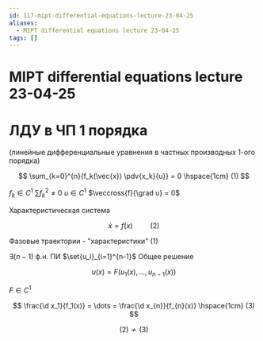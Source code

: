 ```yaml
---
id: 117-mipt-differential-equations-lecture-23-04-25
aliases:
  - MIPT differential equations lecture 23-04-25
tags: []
---
```


# MIPT differential equations lecture 23-04-25

# ЛДУ в ЧП 1 порядка

(линейные дифференциальные уравнения в частных производных 1-ого порядка)

$$
\sum_{k=0}^{n}{f_k(\vec{x}) \pdv{x_k}{u}} = 0 \hspace{1cm} (1)
$$

$f_k \in C^1$
$\sum f_k^2 \neq 0$
$u \in C^1$
$\veccross{f}{\grad u} = 0$

Характеристическая система

$$
\dot{x} = f(x) \hspace{1cm} (2)
$$

Фазовые траектории - "характеристики" (1)

$\exists (n-1)$ ф.н. ПИ $\set{u_i}_{i=1}^{n-1}$
Общее решение

$$
u(x) = F(u_1(x), \ldots, u_{n-1}(x))
$$

$F \in C^1$

$$
\frac{\d x_1}{f_1(x)} = \dots = \frac{\d x_{n}}{f_{n}(x)} \hspace{1cm} (3)
$$

$$
(2) \nsim (3)
$$
